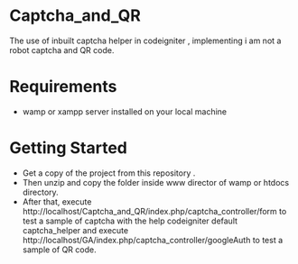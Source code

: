 # Captcha_and_QR
The use of inbuilt captcha helper in codeigniter , implementing i am not a robot captcha and QR code.


# Requirements
- wamp or xampp server installed on your local machine

# Getting Started
* Get a copy of the project from this repository .
* Then unzip and copy the folder inside www director of wamp or htdocs directory.
* After that, execute http://localhost/Captcha_and_QR/index.php/captcha_controller/form to test a sample of captcha with the help codeigniter default captcha_helper and execute http://localhost/GA/index.php/captcha_controller/googleAuth to test a sample of QR code.

